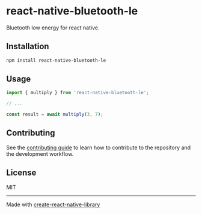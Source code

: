 # react-native-bluetooth-le

Bluetooth low energy for react native.

## Installation

```sh
npm install react-native-bluetooth-le
```

## Usage

```js
import { multiply } from 'react-native-bluetooth-le';

// ...

const result = await multiply(3, 7);
```

## Contributing

See the [contributing guide](CONTRIBUTING.md) to learn how to contribute to the repository and the development workflow.

## License

MIT

---

Made with [create-react-native-library](https://github.com/callstack/react-native-builder-bob)

